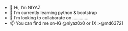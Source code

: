 - 👋 Hi, I’m NIYAZ 
- 🌱 I’m currently learning python & bootstrap
- 💞️ I’m looking to collaborate on .............
- 📫 You can find me on-IG @niyaz0x0 or  [X :-@md6372]
<!---
Niyaz0708/Niyaz0708 is a ✨ special ✨ repository because its `README.md` (this file) appears on your GitHub profile.
You can click the Preview link to take a look at your changes.
--->
